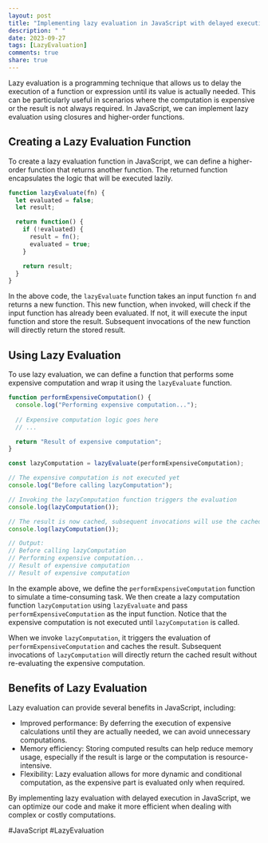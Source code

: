 ```yaml
---
layout: post
title: "Implementing lazy evaluation in JavaScript with delayed execution"
description: " "
date: 2023-09-27
tags: [LazyEvaluation]
comments: true
share: true
---
```


Lazy evaluation is a programming technique that allows us to delay the execution of a function or expression until its value is actually needed. This can be particularly useful in scenarios where the computation is expensive or the result is not always required. In JavaScript, we can implement lazy evaluation using closures and higher-order functions.

## Creating a Lazy Evaluation Function

To create a lazy evaluation function in JavaScript, we can define a higher-order function that returns another function. The returned function encapsulates the logic that will be executed lazily.

```javascript
function lazyEvaluate(fn) {
  let evaluated = false;
  let result;

  return function() {
    if (!evaluated) {
      result = fn();
      evaluated = true;
    }

    return result;
  }
}
```

In the above code, the `lazyEvaluate` function takes an input function `fn` and returns a new function. This new function, when invoked, will check if the input function has already been evaluated. If not, it will execute the input function and store the result. Subsequent invocations of the new function will directly return the stored result.

## Using Lazy Evaluation

To use lazy evaluation, we can define a function that performs some expensive computation and wrap it using the `lazyEvaluate` function.

```javascript
function performExpensiveComputation() {
  console.log("Performing expensive computation...");
  
  // Expensive computation logic goes here
  // ...

  return "Result of expensive computation";
}

const lazyComputation = lazyEvaluate(performExpensiveComputation);

// The expensive computation is not executed yet
console.log("Before calling lazyComputation");

// Invoking the lazyComputation function triggers the evaluation
console.log(lazyComputation());

// The result is now cached, subsequent invocations will use the cached result
console.log(lazyComputation());

// Output:
// Before calling lazyComputation
// Performing expensive computation...
// Result of expensive computation
// Result of expensive computation
```

In the example above, we define the `performExpensiveComputation` function to simulate a time-consuming task. We then create a lazy computation function `lazyComputation` using `lazyEvaluate` and pass `performExpensiveComputation` as the input function. Notice that the expensive computation is not executed until `lazyComputation` is called.

When we invoke `lazyComputation`, it triggers the evaluation of `performExpensiveComputation` and caches the result. Subsequent invocations of `lazyComputation` will directly return the cached result without re-evaluating the expensive computation.

## Benefits of Lazy Evaluation

Lazy evaluation can provide several benefits in JavaScript, including:

- Improved performance: By deferring the execution of expensive calculations until they are actually needed, we can avoid unnecessary computations.
- Memory efficiency: Storing computed results can help reduce memory usage, especially if the result is large or the computation is resource-intensive.
- Flexibility: Lazy evaluation allows for more dynamic and conditional computation, as the expensive part is evaluated only when required.

By implementing lazy evaluation with delayed execution in JavaScript, we can optimize our code and make it more efficient when dealing with complex or costly computations.

#JavaScript #LazyEvaluation